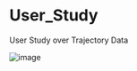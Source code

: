 # User_Study
User Study over Trajectory Data

![image](https://github.com/user-attachments/assets/752e5d78-a8b3-4f03-8af8-780c3f7a5520)

